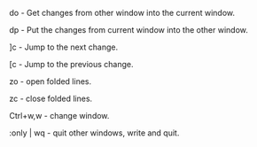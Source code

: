 
do - Get changes from other window into the current window.

dp - Put the changes from current window into the other window.

]c - Jump to the next change.

[c - Jump to the previous change.

zo - open folded lines.

zc - close folded lines.

Ctrl+w,w - change window.

:only | wq - quit other windows, write and quit.
